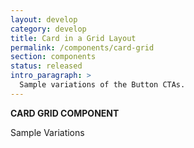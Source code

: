 ```yaml
---
layout: develop
category: develop
title: Card in a Grid Layout
permalink: /components/card-grid
section: components
status: released
intro_paragraph: >
  Sample variations of the Button CTAs.
---
```


__CARD GRID COMPONENT__

Sample Variations

